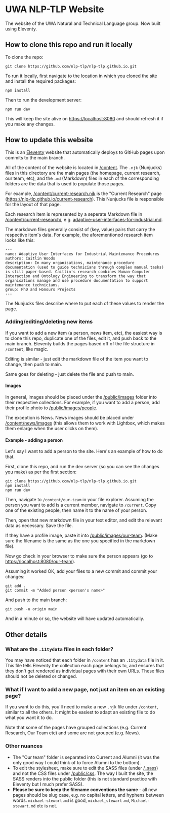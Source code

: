 # UWA NLP-TLP Website

The website of the UWA Natural and Technical Language group. Now built using Eleventy.

## How to clone this repo and run it locally

To clone the repo:

    git clone https://github.com/nlp-tlp/nlp-tlp.github.io.git

To run it locally, first navigate to the location in which you cloned the site and install the required packages:

    npm install

Then to run the development server:

    npm run dev

This will keep the site alive on [https://localhost:8080](https://localhost:8080) and should refresh it if you make any changes.

## How to update this website

This is an [Eleventy](https://www.11ty.dev/) website that automatically deploys to GitHub pages upon commits to the main branch.

All of the content of the website is located in [/content](/content). The `.njk` (Nunjucks) files in this directory are the main pages (the homepage, current research, our team, etc), and the `.md` (Markdown) files in each of the corresponding folders are the data that is used to populate those pages.

For example, [/content/current-research.njk](/content/current-research.njk) is the "Current Research" page (https://nlp-tlp.github.io/current-research). This Nunjucks file is responsible for the layout of that page.

Each research item is represented by a seperate Markdown file in [/content/current-research/](/content/current-research), e.g. [adaptive-user-interfaces-for-industrial.md](content/current-research/adaptive-user-interfaces-for-industrial.md).

The markdown files generally consist of (key, value) pairs that carry the respective item's data. For example, the aforementioned research item looks like this:

    ---
    name: Adaptive User Interfaces for Industrial Maintenance Procedures
    authors: Caitlin Woods
    description: In many organisations, maintenance procedure documentation (used to guide technicians through complex manual tasks) is still paper-based. Caitlin's research combines Human-Computer Interaction and Ontology Engineering to transform the way that organisations manage and use procedure documentation to support maintenance technicians.
    group: PhD and Honours Projects
    ---

The Nunjucks files describe where to put each of these values to render the page.

### Adding/editing/deleting new items

If you want to add a new item (a person, news item, etc), the easiest way is to clone this repo, duplicate one of the files, edit it, and push back to the main branch. Eleventy builds the pages based off of the file structure in `/content`, like magic.

Editing is similar - just edit the markdown file of the item you want to change, then push to main.

Same goes for deleting - just delete the file and push to main.

#### Images

In general, images should be placed under the [/public/images](/public/images) folder into their respective collections. For example, if you want to add a person, add their profile photo to [/public/images/people](/public/images/people).

The exception is News. News images should be placed under [/content/news/images](/content/news/images) (this allows them to work with Lightbox, which makes them enlarge when the user clicks on them).

#### Example - adding a person

Let's say I want to add a person to the site. Here's an example of how to do that.

First, clone this repo, and run the dev server (so you can see the changes you make) as per the first section:

    git clone https://github.com/nlp-tlp/nlp-tlp.github.io.git
    npm install
    npm run dev

Then, navigate to `/content/our-team` in your file explorer. Assuming the person you want to add is a current member, navigate to `/current`. Copy one of the existing people, then name it to the name of your person.

Then, open that new markdown file in your text editor, and edit the relevant data as necessary. Save the file.

If they have a profile image, paste it into [/public/images/our-team](/public-images/people). (Make sure the filename is the same as the one you specified in the markdown file).

Now go check in your browser to make sure the person appears (go to [https://localhost:8080/our-team](https://localhost:8080/our-team)).

Assuming it worked OK, add your files to a new commit and commit your changes:

    git add .
    git commit -m "Added person <person's name>"

And push to the main branch:

    git push -u origin main

And in a minute or so, the website will have updated automatically.

## Other details

### What are the `.11tydata` files in each folder?

You may have noticed that each folder in `/content` has an `.11tydata` file in it. This file tells Eleventy the collection each page belongs to, and ensures that they don't get rendered as individual pages with their own URLs. These files should not be deleted or changed.

### What if I want to add a new page, not just an item on an existing page?

If you want to do this, you'll need to make a new `.njk` file under `/content`, similar to all the others. It might be easiest to adapt an existing file to do what you want it to do.

Note that some of the pages have grouped collections (e.g. Current Research, Our Team etc) and some are not grouped (e.g. News).

### Other nuances

-   The "Our team" folder is separated into Current and Alumni (it was the only good way I could think of to force Alumni to the bottom).
-   To edit the stylesheet, make sure to edit the SASS files (under [/\_sass](/_sass)) and not the CSS files under [/public/css](/public/css). The way I built the site, the SASS renders into the public folder (this is not standard practice with Eleventy but I much prefer SASS).
-   **Please be sure to keep the filename conventions the same** - all new pages should be slug case, e.g. no capital letters, and hyphens between words. `michael-stewart.md` is good, `michael_stewart.md`, `Michael-stewart.md` etc is not.
